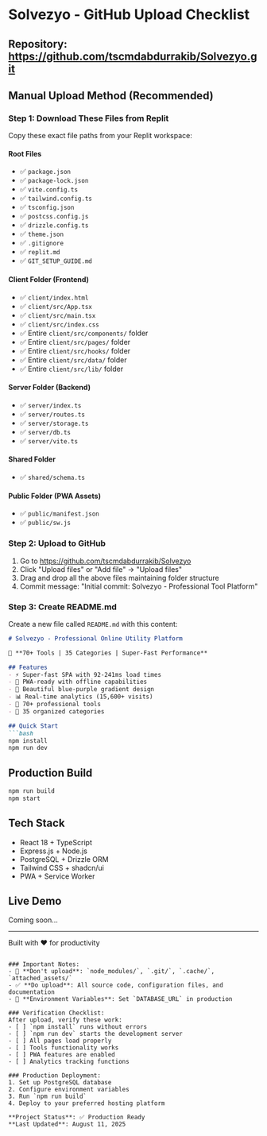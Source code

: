 # Solvezyo - GitHub Upload Checklist

## Repository: https://github.com/tscmdabdurrakib/Solvezyo.git

## Manual Upload Method (Recommended)

### Step 1: Download These Files from Replit
Copy these exact file paths from your Replit workspace:

#### Root Files
- ✅ `package.json`
- ✅ `package-lock.json`
- ✅ `vite.config.ts`
- ✅ `tailwind.config.ts`
- ✅ `tsconfig.json`
- ✅ `postcss.config.js`
- ✅ `drizzle.config.ts`
- ✅ `theme.json`
- ✅ `.gitignore`
- ✅ `replit.md`
- ✅ `GIT_SETUP_GUIDE.md`

#### Client Folder (Frontend)
- ✅ `client/index.html`
- ✅ `client/src/App.tsx`
- ✅ `client/src/main.tsx`
- ✅ `client/src/index.css`
- ✅ Entire `client/src/components/` folder
- ✅ Entire `client/src/pages/` folder
- ✅ Entire `client/src/hooks/` folder
- ✅ Entire `client/src/data/` folder
- ✅ Entire `client/src/lib/` folder

#### Server Folder (Backend)
- ✅ `server/index.ts`
- ✅ `server/routes.ts`
- ✅ `server/storage.ts`
- ✅ `server/db.ts`
- ✅ `server/vite.ts`

#### Shared Folder
- ✅ `shared/schema.ts`

#### Public Folder (PWA Assets)
- ✅ `public/manifest.json`
- ✅ `public/sw.js`

### Step 2: Upload to GitHub
1. Go to https://github.com/tscmdabdurrakib/Solvezyo
2. Click "Upload files" or "Add file" → "Upload files"
3. Drag and drop all the above files maintaining folder structure
4. Commit message: "Initial commit: Solvezyo - Professional Tool Platform"

### Step 3: Create README.md
Create a new file called `README.md` with this content:

```markdown
# Solvezyo - Professional Online Utility Platform

🚀 **70+ Tools | 35 Categories | Super-Fast Performance**

## Features
- ⚡ Super-fast SPA with 92-241ms load times
- 📱 PWA-ready with offline capabilities
- 🎨 Beautiful blue-purple gradient design
- 📊 Real-time analytics (15,600+ visits)
- 🔧 70+ professional tools
- 📂 35 organized categories

## Quick Start
```bash
npm install
npm run dev
```

## Production Build
```bash
npm run build
npm start
```

## Tech Stack
- React 18 + TypeScript
- Express.js + Node.js
- PostgreSQL + Drizzle ORM
- Tailwind CSS + shadcn/ui
- PWA + Service Worker

## Live Demo
Coming soon...

---
Built with ❤️ for productivity
```

### Important Notes:
- 🚫 **Don't upload**: `node_modules/`, `.git/`, `.cache/`, `attached_assets/`
- ✅ **Do upload**: All source code, configuration files, and documentation
- 🔧 **Environment Variables**: Set `DATABASE_URL` in production

### Verification Checklist:
After upload, verify these work:
- [ ] `npm install` runs without errors
- [ ] `npm run dev` starts the development server
- [ ] All pages load properly
- [ ] Tools functionality works
- [ ] PWA features are enabled
- [ ] Analytics tracking functions

### Production Deployment:
1. Set up PostgreSQL database
2. Configure environment variables
3. Run `npm run build`
4. Deploy to your preferred hosting platform

**Project Status**: ✅ Production Ready
**Last Updated**: August 11, 2025